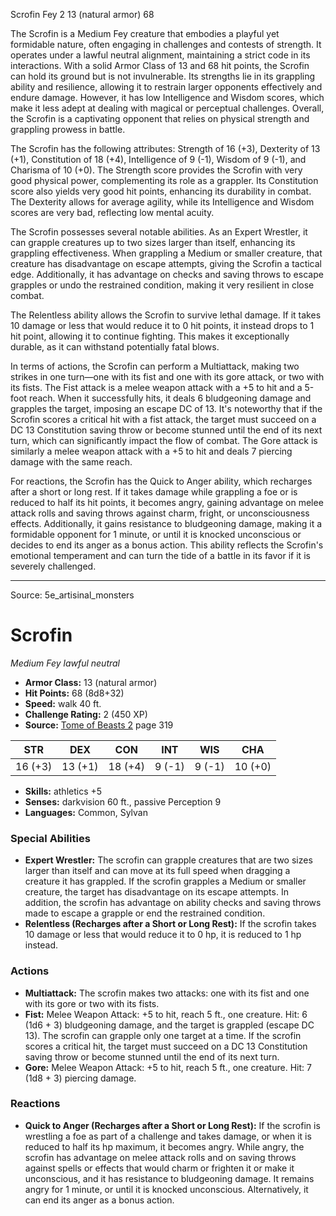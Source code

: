 <MonsterName/>Scrofin</MonsterName>
<CreatureType/>Fey</CreatureType>
<CR/>2</CR>
<AC/>13 (natural armor)</AC>
<HP/>68</HP>
<summary>The Scrofin is a Medium Fey creature that embodies a playful yet formidable nature, often engaging in challenges and contests of strength. It operates under a lawful neutral alignment, maintaining a strict code in its interactions. With a solid Armor Class of 13 and 68 hit points, the Scrofin can hold its ground but is not invulnerable. Its strengths lie in its grappling ability and resilience, allowing it to restrain larger opponents effectively and endure damage. However, it has low Intelligence and Wisdom scores, which make it less adept at dealing with magical or perceptual challenges. Overall, the Scrofin is a captivating opponent that relies on physical strength and grappling prowess in battle.</summary>

<detail>

The Scrofin has the following attributes: Strength of 16 (+3), Dexterity of 13 (+1), Constitution of 18 (+4), Intelligence of 9 (-1), Wisdom of 9 (-1), and Charisma of 10 (+0). The Strength score provides the Scrofin with very good physical power, complementing its role as a grappler. Its Constitution score also yields very good hit points, enhancing its durability in combat. The Dexterity allows for average agility, while its Intelligence and Wisdom scores are very bad, reflecting low mental acuity.

The Scrofin possesses several notable abilities. As an Expert Wrestler, it can grapple creatures up to two sizes larger than itself, enhancing its grappling effectiveness. When grappling a Medium or smaller creature, that creature has disadvantage on escape attempts, giving the Scrofin a tactical edge. Additionally, it has advantage on checks and saving throws to escape grapples or undo the restrained condition, making it very resilient in close combat.

The Relentless ability allows the Scrofin to survive lethal damage. If it takes 10 damage or less that would reduce it to 0 hit points, it instead drops to 1 hit point, allowing it to continue fighting. This makes it exceptionally durable, as it can withstand potentially fatal blows.

In terms of actions, the Scrofin can perform a Multiattack, making two strikes in one turn—one with its fist and one with its gore attack, or two with its fists. The Fist attack is a melee weapon attack with a +5 to hit and a 5-foot reach. When it successfully hits, it deals 6 bludgeoning damage and grapples the target, imposing an escape DC of 13. It's noteworthy that if the Scrofin scores a critical hit with a fist attack, the target must succeed on a DC 13 Constitution saving throw or become stunned until the end of its next turn, which can significantly impact the flow of combat. The Gore attack is similarly a melee weapon attack with a +5 to hit and deals 7 piercing damage with the same reach.

For reactions, the Scrofin has the Quick to Anger ability, which recharges after a short or long rest. If it takes damage while grappling a foe or is reduced to half its hit points, it becomes angry, gaining advantage on melee attack rolls and saving throws against charm, fright, or unconsciousness effects. Additionally, it gains resistance to bludgeoning damage, making it a formidable opponent for 1 minute, or until it is knocked unconscious or decides to end its anger as a bonus action. This ability reflects the Scrofin's emotional temperament and can turn the tide of a battle in its favor if it is severely challenged.</detail>



---

Source: 5e_artisinal_monsters

# Scrofin

*Medium* *Fey* *lawful neutral*

- **Armor Class:** 13 (natural armor)
- **Hit Points:** 68 (8d8+32)
- **Speed:** walk 40 ft.
- **Challenge Rating:** 2 (450 XP)
- **Source:** [Tome of Beasts 2](https://koboldpress.com/kpstore/product/tome-of-beasts-2-for-5th-edition) page 319

| STR | DEX | CON | INT | WIS | CHA |
| --- | --- | --- | --- | --- | --- |
| 16 (+3) | 13 (+1) | 18 (+4) | 9 (-1) | 9 (-1) | 10 (+0) |

- **Skills:** athletics +5
- **Senses:** darkvision 60 ft., passive Perception 9
- **Languages:** Common, Sylvan

### Special Abilities

- **Expert Wrestler:** The scrofin can grapple creatures that are two sizes larger than itself and can move at its full speed when dragging a creature it has grappled. If the scrofin grapples a Medium or smaller creature, the target has disadvantage on its escape attempts. In addition, the scrofin has advantage on ability checks and saving throws made to escape a grapple or end the restrained condition.
- **Relentless (Recharges after a Short or Long Rest):** If the scrofin takes 10 damage or less that would reduce it to 0 hp, it is reduced to 1 hp instead.

### Actions

- **Multiattack:** The scrofin makes two attacks: one with its fist and one with its gore or two with its fists.
- **Fist:** Melee Weapon Attack: +5 to hit, reach 5 ft., one creature. Hit: 6 (1d6 + 3) bludgeoning damage, and the target is grappled (escape DC 13). The scrofin can grapple only one target at a time. If the scrofin scores a critical hit, the target must succeed on a DC 13 Constitution saving throw or become stunned until the end of its next turn.
- **Gore:** Melee Weapon Attack: +5 to hit, reach 5 ft., one creature. Hit: 7 (1d8 + 3) piercing damage.

### Reactions

- **Quick to Anger (Recharges after a Short or Long Rest):** If the scrofin is wrestling a foe as part of a challenge and takes damage, or when it is reduced to half its hp maximum, it becomes angry. While angry, the scrofin has advantage on melee attack rolls and on saving throws against spells or effects that would charm or frighten it or make it unconscious, and it has resistance to bludgeoning damage. It remains angry for 1 minute, or until it is knocked unconscious. Alternatively, it can end its anger as a bonus action.




